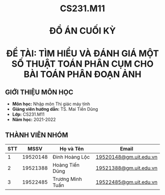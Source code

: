 <h1 align=center>CS231.M11</h1>
<h1 align=center>ĐỒ ÁN CUỐI KỲ</h1>
<h1 align=center>ĐỀ TÀI: TÌM HIỂU VÀ ĐÁNH GIÁ MỘT SỐ THUẬT TOÁN PHÂN CỤM CHO BÀI TOÁN PHÂN ĐOẠN ẢNH</h1>


## **GIỚI THIỆU MÔN HỌC**

* **Môn học:** Nhập môn Thị giác máy tính
* **Giảng viên hướng dẫn:** TS. Mai Tiến Dũng
* **Lớp:** CS231.M11
* **Năm học:** 2021-2022


## **THÀNH VIÊN NHÓM**
| STT    | MSSV          | Họ và Tên           | Email                   |
| ------ |---------------| --------------------|-------------------------|
| 1      | 19520148      | Đinh Hoàng Lộc   |19520148@gm.uit.edu.vn   |
| 2      | 19521388      | Hoàng Tiến Dũng  |19521388@gm.uit.edu.vn   |
| 3      | 19522485      | Trương Minh Tuấn   |19522485@gm.uit.edu.vn   |
